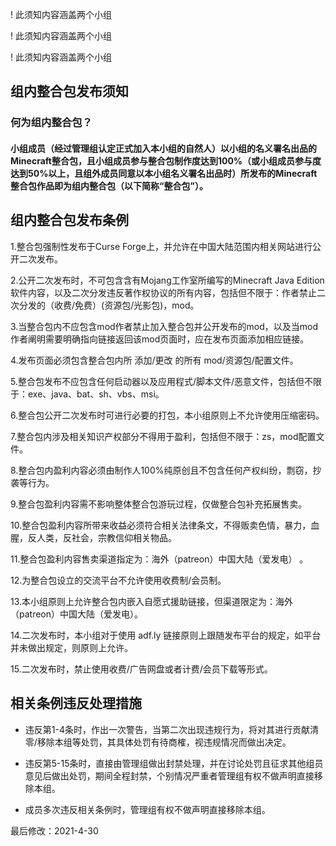 ! 此须知内容涵盖两个小组

! 此须知内容涵盖两个小组

! 此须知内容涵盖两个小组

## 组内整合包发布须知

### 何为组内整合包？

#### 小组成员（经过管理组认定正式加入本小组的自然人）以小组的名义署名出品的Minecraft整合包，且小组成员参与整合包制作度达到100%（或小组成员参与度达到50%以上，且组外成员同意以本小组名义署名出品时）所发布的Minecraft整合包作品即为组内整合包（以下简称“整合包”）。




## 组内整合包发布条例




1.整合包强制性发布于Curse Forge上，并允许在中国大陆范围内相关网站进行公开二次发布。

2.公开二次发布时，不可包含含有Mojang工作室所编写的Minecraft Java Edition软件内容，以及二次分发违反著作权协议的所有内容，包括但不限于：作者禁止二次分发的（收费/免费）(资源包/光影包)，mod。

3.当整合包内不应包含mod作者禁止加入整合包并公开发布的mod，以及当mod作者阐明需要明确指向链接返回该mod页面时，应在发布页面添加相应链接。

4.发布页面必须包含整合包内所 添加/更改 的所有 mod/资源包/配置文件。

5.整合包发布不应包含任何启动器以及应用程式/脚本文件/恶意文件，包括但不限于：exe、java、bat、sh、vbs、msi。

6.整合包公开二次发布时可进行必要的打包，本小组原则上不允许使用压缩密码。

7.整合包内涉及相关知识产权部分不得用于盈利，包括但不限于：zs，mod配置文件。

8.整合包内盈利内容必须由制作人100%纯原创且不包含任何产权纠纷，剽窃，抄袭等行为。

9.整合包盈利内容需不影响整体整合包游玩过程，仅做整合包补充拓展售卖。

10.整合包盈利内容所带来收益必须符合相关法律条文，不得贩卖色情，暴力，血腥，反人类，反社会，宗教信仰相关物品。

11.整合包盈利内容售卖渠道指定为：海外（patreon）中国大陆（爱发电） 。

12.为整合包设立的交流平台不允许使用收费制/会员制。

13.本小组原则上允许整合包内嵌入自愿式援助链接，但渠道限定为：海外（patreon）中国大陆（爱发电）。

14.二次发布时，本小组对于使用 adf.ly 链接原则上跟随发布平台的规定，如平台并未做出规定，则原则上允许。

15.二次发布时，禁止使用收费/广告网盘或者计费/会员下载等形式。




## 相关条例违反处理措施

* 违反第1-4条时，作出一次警告，当第二次出现违规行为，将对其进行贡献清零/移除本组等处罚，其具体处罚有待商榷，视违规情况而做出决定。

* 违反第5-15条时，直接由管理组做出封禁处理，并在讨论处罚且征求其他组员意见后做出处罚，期间全程封禁，个别情况严重者管理组有权不做声明直接移除本组。

* 成员多次违反相关条例时，管理组有权不做声明直接移除本组。


最后修改：2021-4-30
